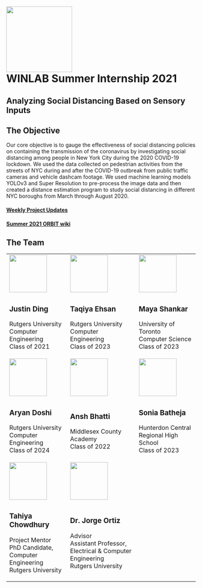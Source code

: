 <h1> <a href = "http://www.winlab.rutgers.edu"> <img src="https://github.com/mshankar58/winlab-social-distancing-2021/blob/main/images/winlab_rutgers.jpg" width="175"> </a> <br> WINLAB Summer Internship 2021 </h1>
<h2> Analyzing Social Distancing Based on Sensory Inputs </h2> 

<h2>The Objective</h2>
<p>Our core objective is to gauge the effectiveness of social distancing policies on containing the transmission of the coronavirus by investigating social distancing among people in New York City during the 2020 COVID-19 lockdown. We used the data collected on pedestrian activities from the streets of NYC during and after the COVID-19 outbreak from public traffic cameras and vehicle dashcam footage. We used machine learning models YOLOv3 and Super Resolution to pre-process the image data and then created a distance estimation program to study social distancing in different NYC boroughs from March through August 2020.</p>

<h4> <a href = "https://mshankar58.github.io/winlab-social-distancing-2021/">Weekly Project Updates</a> </h4>
<h4> <a href = "https://www.orbit-lab.org/wiki/Other/Summer/2021"> Summer 2021 ORBIT wiki</a> </h4>

<h2> The Team</h2>
<table>
  <tr>
    <td><img src="https://mshankar58.github.io/winlab-social-distancing-2021/images/pixil-frame-0.png" width="100"></td>
    <td><img src="https://mshankar58.github.io/winlab-social-distancing-2021/images/Taqiya pfp.jpg" width="100"></td>
    <td><img src="https://mshankar58.github.io/winlab-social-distancing-2021/images/m.jpg" width="100"></td>
  </tr>
  <tr>
    <td><h3>Justin Ding</h3> 
      <p>Rutgers University <br> Computer Engineering <br> Class of 2021 </p>
    </td>
    <td><h3>Taqiya Ehsan</h3>
     <p>Rutgers University  <br> Computer Engineering <br> Class of 2023 </p>
    </td>
    <td><h3>Maya Shankar</h3>
      <p>University of Toronto <br> Computer Science <br> Class of 2023 </p>
    </td>
  </tr>
  <tr>
    <td><img src="https://mshankar58.github.io/winlab-social-distancing-2021/images/pixil-frame-0.png" width="100"></td>
    <td><img src="https://mshankar58.github.io/winlab-social-distancing-2021/images/Ansh_Photo.PNG"  width="100"></td>
    <td><img src="https://mshankar58.github.io/winlab-social-distancing-2021/images/sonia.jpg"  width="100"></td>
  </tr>
  <tr>
    <td><h3>Aryan Doshi</h3> 
      <p> Rutgers University <br> Computer Engineering <br> Class of 2024 </p>
    </td>
    <td><h3>Ansh Bhatti</h3>
      <p> Middlesex County Academy <br> Class of 2022 </p>
    </td>
    <td><h3>Sonia Batheja</h3>
      <p> Hunterdon Central Regional High School <br> Class of 2023 </p>
    </td>
  </tr>
  <tr>
    <td><img src="https://mshankar58.github.io/winlab-social-distancing-2021/images/pixil-frame-0.png"  width="100"></td>
    <td><img src="https://mshankar58.github.io/winlab-social-distancing-2021/images/pixil-frame-0.png"  width="100"></td>
  </tr>
  <tr>
    <td><h3>Tahiya Chowdhury</h3>
      <p>Project Mentor <br> PhD Candidate, Computer Engineering <br> Rutgers University  </p>
    </td>
    <td><h3>Dr. Jorge Ortiz</h3>
      <p> Advisor <br> Assistant Professor, Electrical & Computer Engineering <br> Rutgers University </p>
    </td>
  </tr>
</table>

